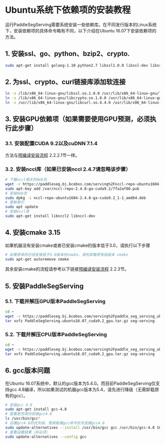 # Ubuntu系统下依赖项的安装教程
运行PaddleSegServing需要系统安装一些依赖库。在不同发行版本的Linux系统下，安装依赖项的具体命令略有不同，以下介绍在Ubuntu 16.07下安装依赖项的方法。

## 1. 安装ssl、go、python、bzip2、crypto.

```bash
sudo apt-get install golang-1.10 python2.7 libssl1.0.0 libssl-dev libssl-doc libcrypto++-dev libcrypto++-doc libcrypto++-utils libbz2-1.0 libbz2-dev
```

## 2. 为ssl、crypto、curl链接库添加软连接

```bash
ln -s /lib/x86_64-linux-gnu/libssl.so.1.0.0 /usr/lib/x86_64-linux-gnu/libssl.so
ln -s /lib/x86_64-linux-gnu/libcrypto.so.1.0.0 /usr/lib/x86_64-linux-gnu/libcrypto.so.10
ln -s /usr/lib/x86_64-linux-gnu/libcurl.so.4.4.0 /usr/lib/x86_64-linux-gnu/libcurl.so
```

## 3. 安装GPU依赖项（如果需要使用GPU预测，必须执行此步骤）
### 3.1. 安装配置CUDA 9.2以及cuDNN 7.1.4
方法与[预编译安装流程](README.md) 2.2.2.1节一样。

### 3.2. 安装nccl库（如果已安装nccl 2.4.7请忽略该步骤）

```bash
# 下载nccl相关的deb包
wget -c https://paddleseg.bj.bcebos.com/serving%2Fnccl-repo-ubuntu1604-2.4.8-ga-cuda9.2_1-1_amd64.deb
sudo apt-key add /var/nccl-repo-2.4.8-ga-cuda9.2/7fa2af80.pub
# 安装deb包
sudo dpkg -i nccl-repo-ubuntu1604-2.4.8-ga-cuda9.2_1-1_amd64.deb
# 更新索引
sudo apt update
# 安装nccl库
sudo apt-get install libnccl2 libnccl-dev
```

## 4. 安装cmake 3.15
如果机器没有安装cmake或者已安装cmake的版本低于3.0，请执行以下步骤

```bash
# 如果原来的已经安装低于3.0版本的cmake，请先卸载原有低版本 cmake
sudo apt-get autoremove cmake
```
其余安装cmake的流程请参考以下链接[预编译安装流程](README.md) 2.2.3节。

## 5. 安装PaddleSegServing
### 5.1. 下载并解压GPU版本PaddleSegServing

```bash
cd ~
wget -c https://paddleseg.bj.bcebos.com/serving%2Fpaddle_seg_serving_ubuntu16.07_gpu_cuda9.2.tar.gz
tar xvfz PaddleSegServing.ubuntu16.07_cuda9.2_gpu.tar.gz seg-serving
```

### 5.2. 下载并解压CPU版本PaddleSegServing

```bash
cd ~
wget -c https://paddleseg.bj.bcebos.com/serving%2Fpaddle_seg_serving_ubuntu16.07_cpu.tar.gz
tar xvfz PaddleSegServing.ubuntu16.07_cuda9.2_gpu.tar.gz seg-serving
```

## 6. gcc版本问题
在Ubuntu 16.07系统中，默认的gcc版本为5.4.0。而目前PaddleSegServing仅支持gcc 4.8编译，所以如果测试的机器gcc版本为5.4，请先进行降级（无需卸载原有的gcc）。

```bash
# 安装gcc 4.8
sudo apt-get install gcc-4.8
# 查看是否成功安装gcc4.8
ls /usr/bin/gcc*
# 设置gcc4.8的优先级，使其能被gcc命令优先连接gcc4.8
sudo update-alternatives --install /usr/bin/gcc gcc /usr/bin/gcc-4.8 100
# 查看设置结果（非必须）
sudo update-alternatives --config gcc
```


